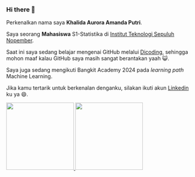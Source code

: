### Hi there 👋

Perkenalkan nama saya **Khalida Aurora Amanda Putri**.<br>

Saya seorang **Mahasiswa** S1-Statistika di [Institut Teknologi Sepuluh Nopember](https://www.its.ac.id).<br>

Saat ini saya sedang belajar mengenai GitHub melalui [Dicoding](https://www.dicoding.com/), sehingga mohon maaf kalau GitHub saya masih sangat berantakan yaah 😺. <br>

Saya juga sedang mengikuti Bangkit Academy 2024 pada *learning path* Machine Learning. <br>

Jika kamu tertarik untuk berkenalan denganku, silakan ikuti akun [Linkedin](www.linkedin.com/in/khalidaaurora) ku ya 😄. 

<p align="left">
<a href="https://github.com/khalidaaurora">
  <img height="180em" src="https://github-readme-stats-eight-theta.vercel.app/api?username=khalidaaurora&show_icons=true&theme=algolia&include_all_commits=true&count_private=true"/>
  <img height="180em" src="https://github-readme-stats-eight-theta.vercel.app/api/top-langs/?username=khalidaaurora&layout=compact&theme=algolia"/>
</a>
</p>

